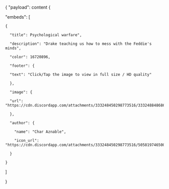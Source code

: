 {
 "payload": content {

  "embeds": [

    {

      "title": Psychological warfare",

      "description": "Drake teaching us how to mess with the Feddie's minds",

      "color": 16720896,

      "footer": {

      "text": "Click/Tap the image to view in full size / HD quality"

      },

      "image": {

      "url": "https://cdn.discordapp.com/attachments/333248450298773516/333248848686481410/discorddrake.png"

      },

      "author": {

        "name": "Char Aznable",

        "icon_url": "https://cdn.discordapp.com/attachments/333248450298773516/505819746500083733/IMG_20181028_000554.jpg"

      }

    }

  ]

} 
